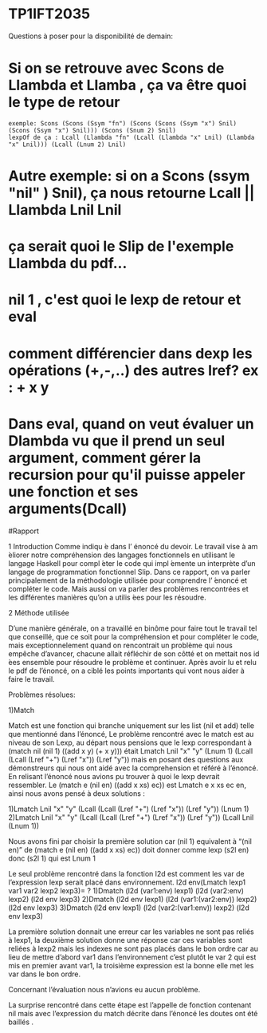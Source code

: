 # TP1IFT2035

Questions à poser pour la disponibilité de demain:

# Si on se retrouve avec Scons de Llambda et Llamba , ça va être quoi le type de retour
    exemple: Scons (Scons (Ssym "fn") (Scons (Scons (Ssym "x") Snil) (Scons (Ssym "x") Snil))) (Scons (Snum 2) Snil)
    lexpOf de ça : Lcall (Llambda "fn" (Lcall (Llambda "x" Lnil) (Llambda "x" Lnil))) (Lcall (Lnum 2) Lnil)

# Autre exemple: si on a Scons (ssym "nil" ) Snil), ça nous retourne       Lcall || Llambda  Lnil Lnil


# ça serait quoi le Slip de l'exemple Llambda du pdf...

# nil 1 , c'est quoi le lexp de retour et eval


# comment différencier dans dexp les opérations (+,-,..) des autres lref? ex : + x y
# Dans eval, quand on veut évaluer un Dlambda vu que il prend un seul argument, comment gérer la recursion pour qu'il puisse appeler une fonction et ses arguments(Dcall)


#Rapport

1 Introduction
Comme indiqu ́e dans l’ énoncé du devoir. Le travail vise à am ́eliorer notre compréhension des langages fonctionnels
en utilisant le langage Haskell pour compl ́eter le code qui impl ́emente un interprète d’un langage de programmation
fonctionnel Slip.
Dans ce rapport, on va parler principalement de la méthodologie utilisée pour comprendre l’ ́enoncé et compléter
le code. Mais aussi on va parler des problèmes rencontrées et les différentes manières qu’on a utilis ́ees pour les
résoudre.

2 Méthode utilisée

D’une manière générale, on a travaillé en binôme pour faire tout le travail tel que conseillé, que ce soit pour la compréhension et
pour compléter le code, mais exceptionnelement quand on rencontrait un problème qui nous empêche d’avancer,
chacune allait réfléchir de son côtté et on mettait nos id ́ees ensemble pour résoudre le problème et continuer.
Après avoir lu et relu le pdf de l’énoncé, on a ciblé les points importants qui vont nous aider à faire le travail.

Problèmes résolues: 

1)Match

Match est une fonction qui branche uniquement sur les list (nil et add) telle que mentionné dans l’énoncé, 
Le problème rencontré avec le match est au niveau de son Lexp, au départ nous pensions que le lexp correspondant à (match nil (nil 1) ((add x y) (+ x y))) était Lmatch Lnil "x" "y" (Lnum 1) (Lcall (Lcall (Lref "+") (Lref "x")) (Lref "y")) mais en  posant des questions aux démonstreurs qui nous ont aidé avec la comprehension et référé à l’énoncé.
En relisant l’énoncé nous avions pu trouver à quoi le lexp devrait ressembler.
Le  (match e (nil en) ((add x xs) ec))  est Lmatch e x xs ec en, ainsi nous avons pensé à deux solutions :

1)Lmatch Lnil "x" "y" (Lcall (Lcall (Lref "+") (Lref "x")) (Lref "y")) (Lnum 1) 
2)Lmatch Lnil "x" "y" (Lcall (Lcall (Lref "+") (Lref "x")) (Lref "y")) (Lcall Lnil (Lnum 1))

Nous avons fini par choisir la première  solution  car (nil 1) equivalent à “(nil en)” de (match e (nil en) ((add x xs) ec)) doit donner comme lexp (s2l en) donc (s2l 1) qui est Lnum 1 

Le seul problème rencontré dans la fonction l2d est comment les var de l’expression lexp serait placé dans environnement.
l2d env(Lmatch lexp1 var1 var2 lexp2 lexp3)= ?
1)Dmatch (l2d (var1:env) lexp1) (l2d (var2:env) lexp2) (l2d env lexp3)
2)Dmatch (l2d env lexp1) (l2d (var1:(var2:env)) lexp2) (l2d env lexp3)
3)Dmatch (l2d env lexp1) (l2d (var2:(var1:env)) lexp2) (l2d env lexp3)

La première solution donnait une erreur car les variables ne sont pas reliés à lexp1, la deuxième solution donne une réponse car ces variables sont reliées à lexp2 mais les indexes ne sont pas placés dans le bon ordre  car au lieu de mettre d’abord var1 dans l’environnement c’est plutôt le var 2 qui est mis en premier avant var1, la troisième expression est la bonne elle met les var dans le bon ordre.

Concernant l’évaluation nous n’avions eu aucun problème.

La surprise rencontré dans cette étape est l’appelle de fonction contenant nil mais avec l’expression du match décrite dans l’énoncé les doutes ont été baillés .

